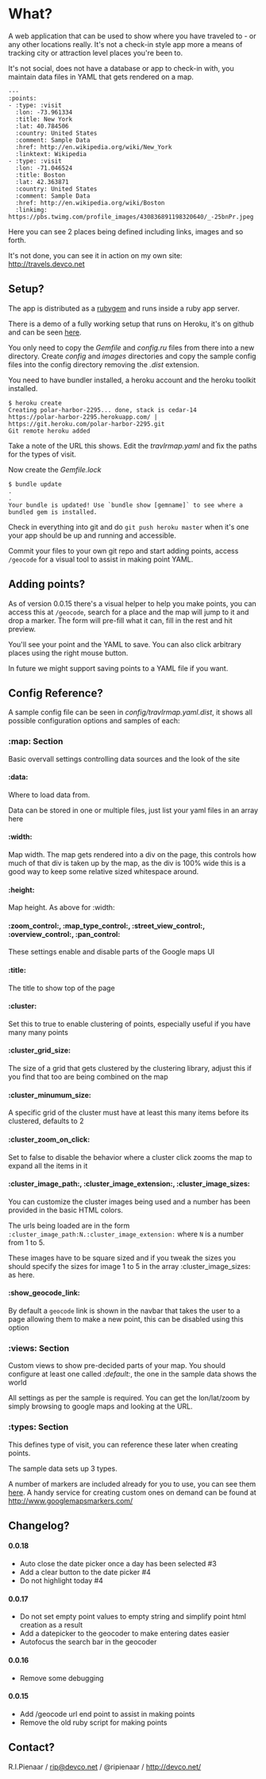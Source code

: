 What?
=====

A web application that can be used to show where you have traveled to - or any
other locations really.  It's not a check-in style app more a means of tracking
city or attraction level places you're been to.

It's not social, does not have a database or app to check-in with, you maintain
data files in YAML that gets rendered on a map.

```
---
:points:
- :type: :visit
  :lon: -73.961334
  :title: New York
  :lat: 40.784506
  :country: United States
  :comment: Sample Data
  :href: http://en.wikipedia.org/wiki/New_York
  :linktext: Wikipedia
- :type: :visit
  :lon: -71.046524
  :title: Boston
  :lat: 42.363871
  :country: United States
  :comment: Sample Data
  :href: http://en.wikipedia.org/wiki/Boston
  :linkimg: https://pbs.twimg.com/profile_images/430836891198320640/_-25bnPr.jpeg
```

Here you can see 2 places being defined including links, images and so forth.

It's not done, you can see it in action on my own site: http://travels.devco.net

Setup?
------

The app is distributed as a [rubygem](https://rubygems.org/gems/travlrmap) and runs
inside a ruby app server.

There is a demo of a fully working setup that runs on Heroku, it's on github and
can be seen [here](https://github.com/ripienaar/travlrmap-demo).

You only need to copy the *Gemfile* and *config.ru* files from there into a new
directory.  Create *config* and *images* directories and copy the sample config
files into the config directory removing the *.dist* extension.

You need to have bundler installed, a heroku account and the heroku toolkit
installed.

```
$ heroku create
Creating polar-harbor-2295... done, stack is cedar-14
https://polar-harbor-2295.herokuapp.com/ | https://git.heroku.com/polar-harbor-2295.git
Git remote heroku added
```

Take a note of the URL this shows.  Edit the *travlrmap.yaml* and fix the paths
for the types of visit.

Now create the *Gemfile.lock*

```
$ bundle update
.
.
Your bundle is updated! Use `bundle show [gemname]` to see where a bundled gem is installed.
```

Check in everything into git and do ```git push heroku master``` when it's one your
app should be up and running and accessible.

Commit your files to your own git repo and start adding points, access ```/geocode```
for a visual tool to assist in making point YAML.

Adding points?
--------------

As of version 0.0.15 there's a visual helper to help you make points, you can access this
at ```/geocode```, search for a place and the map will jump to it and drop a marker.  The
form will pre-fill what it can, fill in the rest and hit preview.

You'll see your point and the YAML to save.  You can also click arbitrary places using the
right mouse button.

In future we might support saving points to a YAML file if you want.

Config Reference?
-----------------

A sample config file can be seen in *config/travlrmap.yaml.dist*, it shows all
possible configuration options and samples of each:

### :map: Section

Basic overvall settings controlling data sources and the look of the site

#### :data:
Where to load data from.

Data can be stored in one or multiple files, just list your yaml files in an array
here

#### :width:
Map width.  The map gets rendered into a div on the page, this controls how much of
that div is taken up by the map, as the div is 100% wide this is a good way to
keep some relative sized whitespace around.

#### :height:
Map height.  As above for :width:

#### :zoom_control:, :map_type_control:, :street_view_control:, :overview_control:, :pan_control:
These settings enable and disable parts of the Google maps UI

#### :title:
The title to show top of the page

#### :cluster:
Set this to true to enable clustering of points, especially useful if you have many many points

#### :cluster_grid_size:
The size of a grid that gets clustered by the clustering library, adjust this if you find that too
are being combined on the map

#### :cluster_minumum_size:
A specific grid of the cluster must have at least this many items before its clustered, defaults to 2

#### :cluster_zoom_on_click:
Set to false to disable the behavior where a cluster click zooms the map to expand all the items in it

#### :cluster_image_path:, :cluster_image_extension:, :cluster_image_sizes:
You can customize the cluster images being used and a number has been provided in the basic HTML colors.

The urls being loaded are in the form ```:cluster_image_path:N.:cluster_image_extension:``` where ```N``` is a number from 1 to 5.

These images have to be square sized and if you tweak the sizes you should specify the sizes for image 1 to 5 in the array :cluster_image_sizes: as here.

#### :show_geocode_link:
By default a ```geocode``` link is shown in the navbar that takes the user to a page allowing them to make
a new point, this can be disabled using this option

### :views: Section

Custom views to show pre-decided parts of your map.  You should configure at least
one called *:default:*, the one in the sample data shows the world

All settings as per the sample is required.  You can get the lon/lat/zoom by simply
browsing to google maps and looking at the URL.

### :types: Section

This defines type of visit, you can reference these later when creating points.

The sample data sets up 3 types.

A number of markers are included already for you to use, you can see them [here](https://github.com/ripienaar/travlrmap/tree/master/public/markers).
A handy service for creating custom ones on demand can be found at http://www.googlemapsmarkers.com/

Changelog?
----------

#### 0.0.18
  * Auto close the date picker once a day has been selected #3
  * Add a clear button to the date picker #4
  * Do not highlight today #4

#### 0.0.17
  * Do not set empty point values to empty string and simplify point html creation as a result
  * Add a datepicker to the geocoder to make entering dates easier
  * Autofocus the search bar in the geocoder

#### 0.0.16
  * Remove some debugging

#### 0.0.15
  * Add /geocode url end point to assist in making points
  * Remove the old ruby script for making points

Contact?
--------

R.I.Pienaar / rip@devco.net / @ripienaar / http://devco.net/
